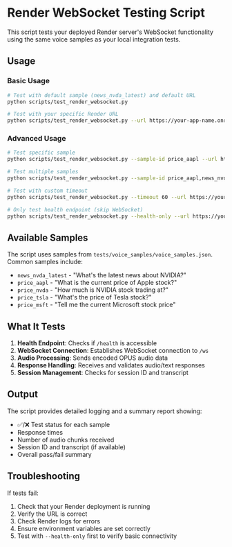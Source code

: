 # Render WebSocket Testing Script

This script tests your deployed Render server's WebSocket functionality using the same voice samples as your local integration tests.

## Usage

### Basic Usage
```bash
# Test with default sample (news_nvda_latest) and default URL
python scripts/test_render_websocket.py

# Test with your specific Render URL
python scripts/test_render_websocket.py --url https://your-app-name.onrender.com
```

### Advanced Usage
```bash
# Test specific sample
python scripts/test_render_websocket.py --sample-id price_aapl --url https://your-app.onrender.com

# Test multiple samples
python scripts/test_render_websocket.py --sample-id price_aapl,news_nvda_latest,price_tsla --url https://your-app.onrender.com

# Test with custom timeout
python scripts/test_render_websocket.py --timeout 60 --url https://your-app.onrender.com

# Only test health endpoint (skip WebSocket)
python scripts/test_render_websocket.py --health-only --url https://your-app.onrender.com
```

## Available Samples

The script uses samples from `tests/voice_samples/voice_samples.json`. Common samples include:

- `news_nvda_latest` - "What's the latest news about NVIDIA?"
- `price_aapl` - "What is the current price of Apple stock?"
- `price_nvda` - "How much is NVIDIA stock trading at?"
- `price_tsla` - "What's the price of Tesla stock?"
- `price_msft` - "Tell me the current Microsoft stock price"

## What It Tests

1. **Health Endpoint**: Checks if `/health` is accessible
2. **WebSocket Connection**: Establishes WebSocket connection to `/ws`
3. **Audio Processing**: Sends encoded OPUS audio data
4. **Response Handling**: Receives and validates audio/text responses
5. **Session Management**: Checks for session ID and transcript

## Output

The script provides detailed logging and a summary report showing:
- ✅/❌ Test status for each sample
- Response times
- Number of audio chunks received
- Session ID and transcript (if available)
- Overall pass/fail summary

## Troubleshooting

If tests fail:
1. Check that your Render deployment is running
2. Verify the URL is correct
3. Check Render logs for errors
4. Ensure environment variables are set correctly
5. Test with `--health-only` first to verify basic connectivity

